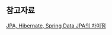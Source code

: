 

## 참고자료
[JPA, Hibernate, Spring Data JPA의 차이점](https://suhwan.dev/2019/02/24/jpa-vs-hibernate-vs-spring-data-jpa/)